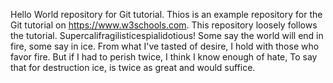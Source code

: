 Hello World repository for Git tutorial. Thios is an example repository for the Git tutorial on https://www.w3schools.com. This repository loosely follows the tutorial. Supercalifragilisticespialidotious!
Some say the world will end in fire, some say in ice.
From what I've tasted of desire, I hold with those who favor fire. 
But if I had to perish twice, I think I know enough of hate, 
To say that for destruction ice, is twice as great and would suffice.
